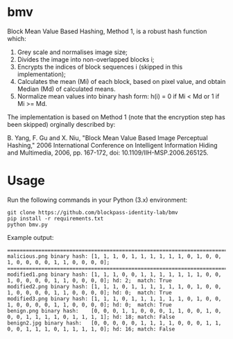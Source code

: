 # bmv

Block Mean Value Based Hashing, Method 1, is a robust hash function which:
 1) Grey scale and normalises image size; 
 2) Divides the image into non-overlapped blocks i; 
 3) Encrypts the indices of block sequences i (skipped in this implementation);
 4) Calculates the mean (Mi) of each block, based on pixel value, and obtain Median (Md) of calculated means.
 5) Normalize mean values into binary hash form: h(i) = 0 if Mi < Md or 1 if Mi >= Md. 
 
 The implementation is based on Method 1 (note that the encryption step has been skipped) orginally described by:
 
B. Yang, F. Gu and X. Niu, "Block Mean Value Based Image Perceptual Hashing," 2006 International Conference on Intelligent Information Hiding and Multimedia, 2006, pp. 167-172, doi: 10.1109/IIH-MSP.2006.265125.

# Usage
Run the following commands in your Python (3.x) environment:

```
git clone https://github.com/blockpass-identity-lab/bmv
pip install -r requirements.txt
python bmv.py
```

Example output:
```
=============================================================================================================================
malicious.png binary hash: [1, 1, 1, 0, 1, 1, 1, 1, 1, 1, 0, 1, 0, 0, 1, 0, 0, 0, 0, 1, 1, 0, 0, 0, 0];
=============================================================================================================================
modified1.png binary hash: [1, 1, 1, 0, 0, 1, 1, 1, 1, 1, 1, 1, 0, 0, 1, 0, 0, 0, 0, 1, 1, 0, 0, 0, 0]; hd: 2;  match: True
modified2.png binary hash: [1, 1, 1, 0, 1, 1, 1, 1, 1, 1, 0, 1, 0, 0, 1, 0, 0, 0, 0, 1, 1, 0, 0, 0, 0]; hd: 0;  match: True
modified3.png binary hash: [1, 1, 1, 0, 1, 1, 1, 1, 1, 1, 0, 1, 0, 0, 1, 0, 0, 0, 0, 1, 1, 0, 0, 0, 0]; hd: 0;  match: True
benign.png binary hash:    [0, 0, 0, 1, 1, 0, 0, 0, 1, 1, 0, 0, 1, 0, 0, 0, 1, 1, 1, 1, 0, 1, 1, 1, 1]; hd: 18; match: False
benign2.jpg binary hash:   [0, 0, 0, 0, 0, 1, 1, 1, 1, 0, 0, 0, 1, 1, 0, 0, 1, 1, 1, 0, 1, 1, 1, 1, 0]; hd: 16; match: False
```
